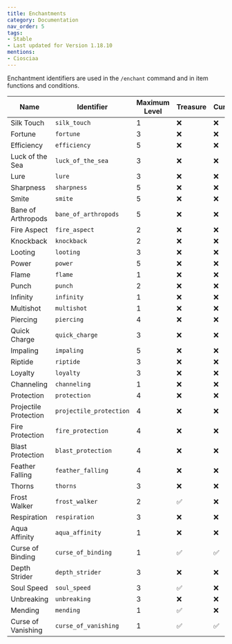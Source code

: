 ```yaml
---
title: Enchantments
category: Documentation
nav_order: 5
tags:
- Stable
- Last updated for Version 1.18.10
mentions:
- Ciosciaa
---
```


Enchantment identifiers are used in the `/enchant` command and in item functions and conditions.

|           Name          |        Identifier       | Maximum Level | Treasure | Curse |
| ----------------------- | ----------------------- | ------------- | -------- | ----- |
| Silk Touch              | `silk_touch`            |       1       |    ❌    |  ❌  |
| Fortune                 | `fortune`               |       3       |    ❌    |  ❌  |
| Efficiency              | `efficiency`            |       5       |    ❌    |  ❌  |
| Luck of the Sea         | `luck_of_the_sea`       |       3       |    ❌    |  ❌  |
| Lure                    | `lure`                  |       3       |    ❌    |  ❌  |
| Sharpness               | `sharpness`             |       5       |    ❌    |  ❌  |
| Smite                   | `smite`                 |       5       |    ❌    |  ❌  |
| Bane of Arthropods      | `bane_of_arthropods`    |       5       |    ❌    |  ❌  |
| Fire Aspect             | `fire_aspect`           |       2       |    ❌    |  ❌  |
| Knockback               | `knockback`             |       2       |    ❌    |  ❌  |
| Looting                 | `looting`               |       3       |    ❌    |  ❌  |
| Power                   | `power`                 |       5       |    ❌    |  ❌  |
| Flame                   | `flame`                 |       1       |    ❌    |  ❌  |
| Punch                   | `punch`                 |       2       |    ❌    |  ❌  |
| Infinity                | `infinity`              |       1       |    ❌    |  ❌  |
| Multishot               | `multishot`             |       1       |    ❌    |  ❌  |
| Piercing                | `piercing`              |       4       |    ❌    |  ❌  |
| Quick Charge            | `quick_charge`          |       3       |    ❌    |  ❌  |
| Impaling                | `impaling`              |       5       |    ❌    |  ❌  |
| Riptide                 | `riptide`               |       3       |    ❌    |  ❌  |
| Loyalty                 | `loyalty`               |       3       |    ❌    |  ❌  |
| Channeling              | `channeling`            |       1       |    ❌    |  ❌  |
| Protection              | `protection`            |       4       |    ❌    |  ❌  |
| Projectile Protection   | `projectile_protection` |       4       |    ❌    |  ❌  |
| Fire Protection         | `fire_protection`       |       4       |    ❌    |  ❌  |
| Blast Protection        | `blast_protection`      |       4       |    ❌    |  ❌  |
| Feather Falling         | `feather_falling`       |       4       |    ❌    |  ❌  |
| Thorns                  | `thorns`                |       3       |    ❌    |  ❌  |
| Frost Walker            | `frost_walker`          |       2       |    ✅    |  ❌  |
| Respiration             | `respiration`           |       3       |    ❌    |  ❌  |
| Aqua Affinity           | `aqua_affinity`         |       1       |    ❌    |  ❌  |
| Curse of Binding        | `curse_of_binding`      |       1       |    ✅    |  ✅  |
| Depth Strider           | `depth_strider`         |       3       |    ❌    |  ❌  |
| Soul Speed              | `soul_speed`            |       3       |    ✅    |  ❌  |
| Unbreaking              | `unbreaking`            |       3       |    ❌    |  ❌  |
| Mending                 | `mending`               |       1       |    ✅    |  ❌  |
| Curse of Vanishing      | `curse_of_vanishing`    |       1       |    ✅    |  ✅  |
